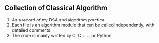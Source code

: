 ## Collection of Classical Algorithm 

1. As a record of my DSA and algorithm practice
2. Each file is an algorithm module that can be called independently, with detailed comments.
3. The code is mainly written  by C, C + +, or Python.

